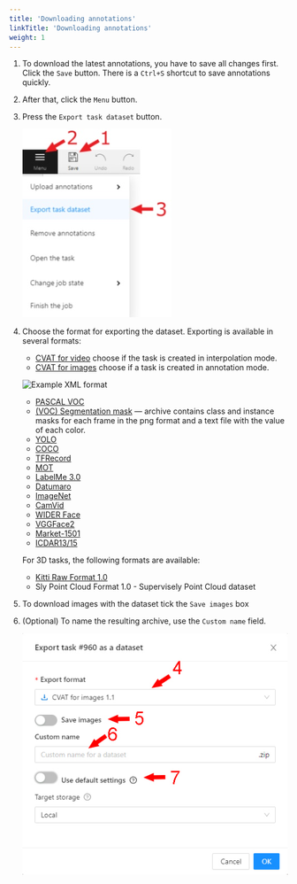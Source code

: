 ```yaml
---
title: 'Downloading annotations'
linkTitle: 'Downloading annotations'
weight: 1
---
```


1. To download the latest annotations, you have to save all changes first.
   Сlick the `Save` button. There is a `Ctrl+S` shortcut to save annotations quickly.
1. After that, сlick the `Menu` button.
1. Press the `Export task dataset` button.

   ![](/images/image028.jpg)

1. Choose the format for exporting the dataset. Exporting is available in several formats:

   - [CVAT for video](/docs/manual/advanced/xml_format/#interpolation)
     choose if the task is created in interpolation mode.
   - [CVAT for images](/docs/manual/advanced/xml_format/#annotation)
     choose if a task is created in annotation mode.

   ![](/images/image029.jpg 'Example XML format')

   - [PASCAL VOC](http://host.robots.ox.ac.uk/pascal/VOC/)
   - [(VOC) Segmentation mask](http://host.robots.ox.ac.uk/pascal/VOC/) —
     archive contains class and instance masks for each frame in the png
     format and a text file with the value of each color.
   - [YOLO](https://pjreddie.com/darknet/yolo/)
   - [COCO](http://cocodataset.org/#format-data)
   - [TFRecord](https://www.tensorflow.org/tutorials/load_data/tfrecord)
   - [MOT](https://motchallenge.net/)
   - [LabelMe 3.0](http://labelme.csail.mit.edu/Release3.0/)
   - [Datumaro](https://github.com/openvinotoolkit/cvat/tree/develop/cvat/apps/dataset_manager/formats/datumaro)
   - [ImageNet](http://www.image-net.org/)
   - [CamVid](http://mi.eng.cam.ac.uk/research/projects/VideoRec/CamVid/)
   - [WIDER Face](http://shuoyang1213.me/WIDERFACE/)
   - [VGGFace2](https://github.com/ox-vgg/vgg_face2)
   - [Market-1501](https://www.aitribune.com/dataset/2018051063)
   - [ICDAR13/15](https://rrc.cvc.uab.es/?ch=2)


   For 3D tasks, the following formats are available:
   - [Kitti Raw Format 1.0](http://www.cvlibs.net/datasets/kitti/raw_data.php)
   - Sly Point Cloud Format 1.0  - Supervisely Point Cloud dataset

1. To download images with the dataset tick the `Save images` box

1. (Optional) To name the resulting archive, use the `Custom name` field.

    ![](/images/image225.jpg)
